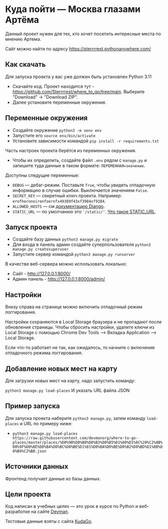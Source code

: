 # Куда пойти — Москва глазами Артёма
Данный проект нужен для тех, кто хочет посетить интересные места по мнению Артема.
    
Сайт можно найти по адресу https://sterrrrest.pythonanywhere.com/

## Как скачать

Для запуска проекта у вас уже должен быть установлен Python 3.11

- Скачайте код. Проект находится тут - https://github.com/Sterrrrest/where_to_go/tree/main. Выберите "Download" -> "Download ZIP".
- Далее установите переменные окружения.

## Переменные окружения

- Создайте окружение `python3 -m venv env`
- Запустите его `source env/bin/activate`
- Установите зависимости командой `pip install -r requirements.txt`

Часть настроек проекта берётся из переменных окружения. 

- Чтобы их определить, создайте файл `.env` рядом с `manage.py` и запишите туда данные в таком формате: `ПЕРЕМЕННАЯ=значение`.

Доступны следущие переменные:

- `DEBUG` — дебаг-режим. Поставьте `True`, чтобы увидеть отладочную информацию в случае ошибки. Выключается значением `False`.
- `SECRET_KEY` — секретный ключ проекта. Например: `erofheronoirenfoernfx49389f43xf3984xf9384`.
- `ALLOWED_HOSTS` — см [документацию Django](https://docs.djangoproject.com/en/3.1/ref/settings/#allowed-hosts).
- `STATIC_URL` — по умолчанию это `'/static/'`. [Что такое STATIC_URL](https://docs.djangoproject.com/en/3.0/ref/settings/#std:setting-STATIC_URL).

## Запуск проекта

- Создайте базу данных `python3 manage.py migrate`
- Для входа в панель админ создайте суперпользователя `python3 manage.py createsuperuser`
- Запустите сервер командой `python3 manage.py runserver`

В качестве веб-сервера можно использовать локально:

- Сайт - http://127.0.0.1:8000/
- Админ панель - http://127.0.0.1:8000/admin/

## Настройки

Внизу справа на странице можно включить отладочный режим логгирования.

Настройки сохраняются в Local Storage браузера и не пропадают после обновления страницы. Чтобы сбросить настройки, удалите ключи из Local Storage с помощью Chrome Dev Tools —&gt; Вкладка Application —&gt; Local Storage.

Если что-то работает не так, как ожидалось, то начните с включения отладочного режима логгирования.

<a href="#" id="data-sources"></a>

## Добавление новых мест на карту

Для загрузки новых мест на карту, надо запустить команду:

`python3 manage.py load-places` И указать URL файла JSON

## Пример запуска

Для запуска проекта наберите `python3 manage.py`, затем команду `load-places` и URL по примеру ниже:

-   `python3 manage.py load-places https://raw.githubusercontent.com/devmanorg/where-to-go-places/master/places/%D0%9B%D0%B0%D0%B3%D0%B5%D1%80%D1%8C%20%C2%AB%D0%9F%D0%BE%D0%B4%D0%BC%D0%BE%D1%81%D0%BA%D0%BE%D0%B2%D0%BD%D1%8B%D0%B9%C2%BB.json`

## Источники данных

Фронтенд получает данные из базы данных.


## Цели проекта

Код написан в учебных целях — это урок в курсе по Python и веб-разработке на сайте [Devman](https://dvmn.org).

Тестовые данные взяты с сайта [KudaGo](https://kudago.com).

